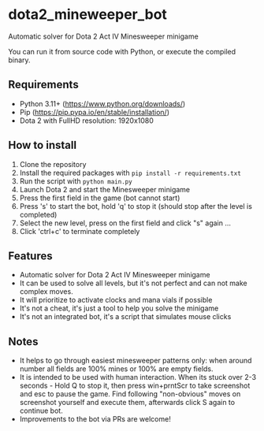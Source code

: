 # dota2_mineweeper_bot
Automatic solver for Dota 2 Act IV Minesweeper minigame

You can run it from source code with Python, or execute the compiled binary.

## Requirements
- Python 3.11+ (https://www.python.org/downloads/)
- Pip (https://pip.pypa.io/en/stable/installation/)
- Dota 2 with FullHD resolution: 1920x1080

## How to install
1. Clone the repository
2. Install the required packages with `pip install -r requirements.txt`
3. Run the script with `python main.py`
4. Launch Dota 2 and start the Minesweeper minigame
5. Press the first field in the game (bot cannot start)
6. Press 's' to start the bot, hold 'q' to stop it (should stop after the level is completed)
7. Select the new level, press on the first field and click "s" again ...
8. Click 'ctrl+c' to terminate completely

## Features
- Automatic solver for Dota 2 Act IV Minesweeper minigame
- It can be used to solve all levels, but it's not perfect and can not make complex moves.
- It will prioritize to activate clocks and mana vials if possible
- It's not a cheat, it's just a tool to help you solve the minigame
- It's not an integrated bot, it's a script that simulates mouse clicks

## Notes
- It helps to go through easiest minesweeper patterns only: when around number all fields are 100% mines or 100% are empty fields.
- It is intended to be used with human interaction. When its stuck over 2-3 seconds - Hold Q to stop it, then press win+prntScr to take screenshot and esc to pause the game. Find following "non-obvious" moves on screenshot yourself and execute them, afterwards click S again to continue bot. 
- Improvements to the bot via PRs are welcome!
